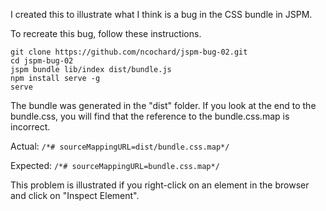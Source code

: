 I created this to illustrate what I think is a bug in the CSS bundle in JSPM.

To recreate this bug, follow these instructions.

    git clone https://github.com/ncochard/jspm-bug-02.git
    cd jspm-bug-02
    jspm bundle lib/index dist/bundle.js
    npm install serve -g
    serve

The bundle was generated in the "dist" folder. If you look at the end to the bundle.css, you will find that the reference to the bundle.css.map is incorrect.

Actual:   `/*# sourceMappingURL=dist/bundle.css.map*/`

Expected: `/*# sourceMappingURL=bundle.css.map*/`

This problem is illustrated if you right-click on an element in the browser and click on "Inspect Element".

